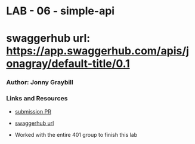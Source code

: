 # LAB - 06 - simple-api

# swaggerhub url: https://app.swaggerhub.com/apis/jonagray/default-title/0.1

### Author: Jonny Graybill

### Links and Resources
* [submission PR](https://github.com/401-advanced-javascript-jonnygraybill/simple-api/pull/1)

* [swaggerhub url](https://app.swaggerhub.com/apis/jonagray/default-title/0.1)

* Worked with the entire 401 group to finish this lab


